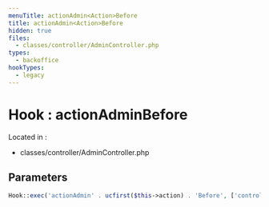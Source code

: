```yaml
---
menuTitle: actionAdmin<Action>Before
title: actionAdmin<Action>Before
hidden: true
files:
  - classes/controller/AdminController.php
types:
  - backoffice
hookTypes:
  - legacy
---
```


# Hook : actionAdmin<Action>Before

Located in :

  - classes/controller/AdminController.php

## Parameters

```php
Hook::exec('actionAdmin' . ucfirst($this->action) . 'Before', ['controller' => $this]);
```